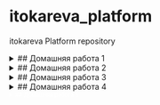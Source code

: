 # itokareva_platform
itokareva Platform repository
<details>
  <summary>## Домашняя работа 1</summary>

  ## Настройка локального Настройка локального окружения. Запуск окружения. 
  ## Запуск первого контейнера. первого контейнера. Работа с kubectl 

1) Установлен minikube и запущена виртуальная машина с кластером Kubernetes
2) Создан Dockerﬁle:

   - Запускающий web-сервер на порту 8000 
   - Отдающий содержимое директории /app внутри контейнера
     (например, если в директории /app лежит файл homework.html, то при запуске контейнера данный файл должен быть доступен 
      по URL http://localhost:8000/homework.html)
3) Построен образ контейнера и размещен в публичном Container Registry: itokareva/web:1.0
4) Создан манифест web-pod.yaml для создания pod web c меткой app со значением web, содержащего один контейнер с названием web
5) Добавлен init-контейнер, генерирующий страницу index.html во внутрь пода web
6) Выполнен port-forward и проверена работа приложения
7) Знакомство с приложеним Hipster Shop. Микросервис frontend склонирован, построен образ itokareva/hipster-frontend:1.0 
   и размещен на Docker Hub 
8) Использован ad-hoc режим для генерации манифеста frontend-pod.yaml

   Задание со (*)
9) Выяснена причина, по которой pod frontend находится в статусе Error: не объявлены переменные среды. 
   Исправлено в манифесте frontend-pod-healthy.yaml.  pod frontend - находится в статусе Running.

10)   
   Задание: Разберитесь почему все pod в namespace kube-system восстановились после удаления. 

   core-dns - восстанавливается, потому что kubernetes works in a declarative manner, which means we declare what the desired state should 
   be and kubernetes manages it for us. Control-manager is the component which is responsible for keeping track and maintaining the 
   required state by interacting with api-server and various controllers. So, it can also be treated as the interacting medium between 
   various controllers and api-server.
   
   kube-apiserver - желаемое состояние хранится в etcd. В локальном кластере используются статические поды.
   Полная информация здесь: https://kubernetes.io/docs/tasks/configure-pod-container/static-pod/

   В миникубе за всеми подами из plain panale присматривает kubelet. Заходим в VM minikube ssh и смотрим.
   Сам kubelet запускается, как deamon.
   ● kubelet.service - kubelet: The Kubernetes Node Agent
   Loaded: loaded (/usr/lib/systemd/system/kubelet.service; disabled; vendor preset: enabled)
  Drop-In: /etc/systemd/system/kubelet.service.d
           └─10-kubeadm.conf
   Active: active (running) since Wed 2020-12-16 16:53:07 UTC; 36min ago
     Docs: http://kubernetes.io/docs/
 Main PID: 2828 (kubelet)
    Tasks: 21 (limit: 2363)
   Memory: 113.9M
   CGroup: /system.slice/kubelet.service
           └─2828 /var/lib/minikube/binaries/v1.19.2/kubelet --bootstrap-kubeconfig=/etc/kubernetes/bootstrap-kubelet.conf --config=/var/lib/kubelet/config.yaml --container-runtime=docker --hostname-override=minikube --kubeconfig=/etc/kubernetes/kubelet.conf --node-ip=192.168.99.100


   В конфиг-файле kubelet /etc/kubernetes/kubelet.conf прописан путь:

   staticPodPath: /etc/kubernetes/manifests   
 
   Здесь лежат статичиские yaml-файлы, которые kubelet использует для рестарта etcd, kube-apiserver, kube-controller-manager, kube-scheduler: 

   $ ls /etc/kubernetes/manifests/
etcd.yaml  kube-apiserver.yaml  kube-controller-manager.yaml  kube-scheduler.yaml

   Сам kubelet рестартует VM.

</details>

<details>
  <summary>## Домашняя работа 2</summary>

  ## Kubernetes controllers. Kubernetes controllers. ReplicaSet, Deployment, ReplicaSet, Deployment, DaemonSet 

1) Установлен kind и развернут k8s кластер по шаблону:

kind: Cluster
apiVersion: kind.sigs.k8s.io/v1alpha3
nodes: 
- role: control-plane
- role: control-plane
- role: control-plane
- role: worker
- role: worker
- role: worker   

2) ReplicaSet
   Почему обновление версии ReplicaSet не повлекло обновление запущенных pod?
   - потому что количество реплик было ограничено до 3, а мы выполнили apply  и это был бы уже 4-ый под
3) Deployment
3.1)
   - выкатка версии по default стратегии Update:
   
     - Создание одного нового pod с версией образа v2.0
     - Удаление одного из старых pod 
     - Создание еще одного нового pod

kubectl get replicaset  paymentservice-778bddd87 -o=jsonpath='{.spec.template.spec.containers[0].image}'
itokareva/hipster-paymentservice:2.0
kubectl get replicaset paymentservice-7d457979f8 -o=jsonpath='{.spec.template.spec.containers[0].image}'
itokareva/hipster-paymentservice:1.0
kubectl get pods -l app=paymentservice -o=jsonpath='{.items[0:3].spec.containers[0].image}'
itokareva/hipster-paymentservice:2.0 itokareva/hipster-paymentservice:2.0 itokareva/hipster-paymentservice:2.0
3.2) 
   - выкатка версии по стпатегии blue-green
     - Развертывание трех новых pod 
     - Удаление трех старых pod
3.3)
   - выкатка вырсии по стратегии Reverse Rolling Update 
     - Удаление одного старого pod 
     - Создание одного нового pod 
4) Примен манифест с frontend-deployment.yaml readinessProbe и с версией itokareva/hipster-frontend:1.0. В описании контейнера видим:

   Containers:
  server:
    Container ID:   containerd://e153d21784690868614dcafe819242e26be939edf169e05299075aa5cc29c2bf
    Image:          itokareva/hipster-frontend:1.0
    Image ID:       docker.io/itokareva/hipster-frontend@sha256:ffa410a06cc23df8b2dc84f983e8ed1ff22a7b73a8fdb2acaf27aeb31057c94e
    Port:           8080/TCP
    Host Port:      0/TCP
    State:          Running
      Started:      Thu, 10 Dec 2020 22:22:17 +0300
    Ready:          False
    Restart Count:  0
    Readiness:      http-get http://:8080/_healthz delay=10s timeout=1s period=10s #success=1 #failure=3

5) Выкатили itokareva/hipster-frontend:2.0 с ошибочным path: http://10.244.5.12:8080/_health. Выкатка не пошла, потому что
   проверка Readiness не прошла.

Warning  Unhealthy  9s (x7 over 69s)  kubelet, kind-worker2  Readiness probe failed: Get http://10.244.5.12:8080/_health: dial tcp 10.244.5.12:8080: connect: connection refused

6) Deamonset

6.1) Применен манифест node-exporter-daemonset-work.yaml - экспортеры развернут только на worker-nodes

NAME                  READY   STATUS    RESTARTS   AGE   IP           NODE           NOMINATED NODE   READINESS GATES
node-exporter-8hrm5   1/1     Running   0          27s   10.244.3.7   kind-worker    <none>           <none>
node-exporter-dq2sx   1/1     Running   0          27s   10.244.4.7   kind-worker3   <none>           <none>
node-exporter-wldhx   1/1     Running   0          27s   10.244.5.7   kind-worker2   <none>           <none>

6.2) Применен манифест node-exporter-daemonset.yaml c tolerations - экспортеры развернуты как на мастер, так и worker-нодах.

   На worker2:

Events:
  Type    Reason     Age    From                   Message
  ----    ------     ----   ----                   -------
  Normal  Scheduled  8m53s  default-scheduler      Successfully assigned default/node-exporter-6qscr to kind-worker2
  Normal  Pulling    8m51s  kubelet, kind-worker2  Pulling image "quay.io/prometheus/node-exporter:v1.0.1"
  Normal  Pulled     8m8s   kubelet, kind-worker2  Successfully pulled image "quay.io/prometheus/node-exporter:v1.0.1"
  Normal  Created    8m2s   kubelet, kind-worker2  Created container node-exporter
  Normal  Started    8m     kubelet, kind-worker2  Started container node-exporter
  Normal  Pulling    8m     kubelet, kind-worker2  Pulling image "quay.io/brancz/kube-rbac-proxy:v0.8.0"
  Normal  Pulled     7m8s   kubelet, kind-worker2  Successfully pulled image "quay.io/brancz/kube-rbac-proxy:v0.8.0"
  Normal  Created    7m6s   kubelet, kind-worker2  Created container kube-rbac-proxy
  Normal  Started    7m4s   kubelet, kind-worker2  Started container kube-rbac-proxy

   На мастере (control-plane2):

Events:
  Type    Reason     Age    From                          Message
  ----    ------     ----   ----                          -------
  Normal  Scheduled  7m23s  default-scheduler             Successfully assigned default/node-exporter-42q8r to kind-control-plane2
  Normal  Pulling    7m21s  kubelet, kind-control-plane2  Pulling image "quay.io/prometheus/node-exporter:v1.0.1"
  Normal  Pulled     6m24s  kubelet, kind-control-plane2  Successfully pulled image "quay.io/prometheus/node-exporter:v1.0.1"
  Normal  Created    6m23s  kubelet, kind-control-plane2  Created container node-exporter
  Normal  Started    6m23s  kubelet, kind-control-plane2  Started container node-exporter
  Normal  Pulling    6m23s  kubelet, kind-control-plane2  Pulling image "quay.io/brancz/kube-rbac-proxy:v0.8.0"
  Normal  Pulled     5m41s  kubelet, kind-control-plane2  Successfully pulled image "quay.io/brancz/kube-rbac-proxy:v0.8.0"
  Normal  Created    5m39s  kubelet, kind-control-plane2  Created container kube-rbac-proxy
  Normal  Started    5m38s  kubelet, kind-control-plane2  Started container kube-rbac-proxy

NOTE:
 
- Tolerations are applied to pods, and allow (but do not require) the pods to schedule onto nodes with matching taints.

- There are two special cases:
  An empty key with operator Exists matches all keys, values and effects which means this will tolerate everything.

An empty effect matches all effects with key key1.

</details>

<details>
  <summary>## Домашняя работа 3</summary>

  ## Безопасность и управление доступом 

  -  Решение задач task01, task02, task03 в  .yaml-файлах в одноименных каталогах.

</details>

<details>
  <summary>## Домашняя работа 4</summary>

  ## Сетевая подсистема Kubernetes

1) Создание Service
   -  создание сервиса с типом ClusterIP 
   -  разбор цепочек правил перенаправления трафика в iptables
   -  включение IPVS для kube-proxy
   -  исследоваие конфигурации через ipvsadm:

   TCP  10.111.37.78:80 rr
  -> 172.17.0.9:8000              Masq    1      0          0
  -> 172.17.0.10:8000             Masq    1      0          0
  -> 172.17.0.11:8000             Masq    1      0          0

   Пинг к ClusterIP уже работает:
$ ping -c1 10.111.37.78
PING 10.111.37.78 (10.111.37.78): 56 data bytes
64 bytes from 10.111.37.78: seq=0 ttl=64 time=1.835 ms 
--- 10.111.37.78 ping statistics ---
1 packets transmitted, 1 packets received, 0% packet loss
round-trip min/avg/max = 1.835/1.835/1.835 ms
   	 
2) Установка MetalLB в Layer2-режиме 
  
   - установка MetalLB
   - настройка балансировщика с помощью ConfigMap
   - посмотр логов пода-контроллера MetalLB, чтобы увидеть как назначаются ip-адреса балансировщикам:

{"caller":"service.go:114","event":"ipAllocated","ip":"172.17.255.1","msg":"IP address assigned by controller","service":"default/web-svc-lb","ts":"2020-12-17T19:49:48.676538589Z"}


Name:                     web-svc-lb
Namespace:                default
Labels:                   <none>
Annotations:              kubectl.kubernetes.io/last-applied-configuration:
                            {"apiVersion":"v1","kind":"Service","metadata":{"annotations":{},"name":"web-svc-lb","namespace":"default"},"spec":{"ports":[{"port":80,"p...
Selector:                 app=web
Type:                     LoadBalancer
IP:                       10.101.95.125
LoadBalancer Ingress:     172.17.255.1
Port:                     <unset>  80/TCP
TargetPort:               8000/TCP
NodePort:                 <unset>  30388/TCP
Endpoints:                172.17.0.10:8000,172.17.0.11:8000,172.17.0.9:8000
Session Affinity:         None
External Traffic Policy:  Cluster
Events:
  Type    Reason        Age    From                Message
  ----    ------        ----   ----                -------
  Normal  IPAllocated   8m17s  metallb-controller  Assigned IP "172.17.255.1"
  Normal  nodeAssigned  8m16s  metallb-speaker     announcing from node "minikube"

   - проверка конфигурации:
     
     -  пробрасываем маршрут:
        sudo ip route add 172.17.255.0/24 via 192.168.99.100 
     - проверяем, что ссылка работает в браузере или через curl:
        sudo ip route add 172.17.255.0/24 via 192.168.99.100 +
        curl http://172.17.255.1/index.html

   Задание со (*)

   Создан сервис LoadBalancer , который открывает доступ к CoreDNS снаружи кластера (позволяет получать записи через внешний IP).
   Сервис работает по протоколам TCP и UDP на одно ip-адресе балансировщика.
   Использована аннотация: metallb.universe.tf/allow-shared-ip

   kubectl get svc -n kube-system
NAME             TYPE           CLUSTER-IP       EXTERNAL-IP    PORT(S)                  AGE
kube-dns         ClusterIP      10.96.0.10       <none>         53/UDP,53/TCP,9153/TCP   88d
metrics-server   ClusterIP      10.100.207.229   <none>         443/TCP                  86d
svc-tcp          LoadBalancer   10.100.116.106   172.17.255.3   53:31902/TCP             21m
svc-udp          LoadBalancer   10.111.239.29    172.17.255.3   53:32341/UDP             21m

nslookup 172.17.0.25  172.17.255.3
25.0.17.172.in-addr.arpa        name = 172-17-0-25.web-svc2.default.svc.cluster.local.

default.svc.cluster.local svc.cluster.local cluster.local


nslookup web-svc2.default.svc.cluster.local  172.17.255.3
Server:         172.17.255.3
Address:        172.17.255.3#53

Name:   web-svc2.default.svc.cluster.local
Address: 172.17.0.23
Name:   web-svc2.default.svc.cluster.local
Address: 172.17.0.24
Name:   web-svc2.default.svc.cluster.local
Address: 172.17.0.25
   

3) Установка Ingress-контроллера и прокси ingress-nginx
   - установлен "коробочный" ingressnginx от проекта Kubernetes
   - Создадан файл nginx-lb.yaml c конфигурацией LoadBalancer: MetalLB выдал 172.17.255.2 сервису.
     curl 172.17.255.2
<html>
<head><title>404 Not Found</title></head>
<body>
<center><h1>404 Not Found</h1></center>
<hr><center>nginx</center>
</body>
</html> 
   - Создание Headless-сервиса:
     ClusterIP для сервиса web-svc действительно не назначен 

4) Создание правил Ingress

   - настроен ingress-прокси: web-ingress.yaml

kubectl describe ingress web
Name:             web
Namespace:        default
Address:          192.168.99.100
Default backend:  default-http-backend:80 (<none>)
Rules:
  Host  Path  Backends
  ----  ----  --------
  *
        /web   web-svc:8000 (172.17.0.10:8000,172.17.0.11:8000,172.17.0.9:8000)
Annotations:
  nginx.ingress.kubernetes.io/rewrite-target:        /
  kubectl.kubernetes.io/last-applied-configuration:  {"apiVersion":"networking.k8s.io/v1beta1","kind":"Ingress","metadata":{"annotations":{"nginx.ingress.kubernetes.io/rewrite-target":"/"},"name":"web","namespace":"default"},"spec":{"rules":[{"http":{"paths":[{"backend":{"serviceName":"web-svc","servicePort":8000},"path":"/web"}]}}]}}

Events:
  Type    Reason  Age                From                      Message
  ----    ------  ----               ----                      -------
q
q
  Normal  Sync    19s (x2 over 60s)  nginx-ingress-controller  Scheduled for sync

   - проверка, что наша страничка доступна через браузер или через curl^
curl 172.17.255.2/web/index.html
<html>
<head/>
<body>
<!-- IMAGE BEGINS HERE -->
<font size="-3">
<pre><font color=white>0111010011111011110010000111011000001110000110010011101000001100101
011110010100111010001111101001011000001110110101110111001000110</font><br><font color=white
>100100000010001110110001011101011100101101011111100110110110010011111110110110100100111101

   Задание со (*) Ingress для Dashboard

   Добавлен доступ к kubernetes-dashboard через наш Ingress-прокси:
   сервис доступен через префикс /dashboard. 

   Задание со (*) Canary для Ingress  

   Реализовано канареечное развертывание с помощью ingress-nginx:
   часть трафика перенаправляется на выделенную группу подов по HTTP-заголовку 
   
curl http://lb-ingress.local/web/index.html
<html>
<head/>
<body>
<!-- IMAGE BEGINS HERE -->
<font size="-3">
<pre><font color=white>011101001111101111001000011101100000111000011001
</details>

</details>

<details>
  <summary>## Домашняя работа 5</summary>

  ## Хранение данных в Kubernetes.Volumes, Storages, Statefull-приложения

В этом ДЗ мы развернем StatefulSet c MinIO  - локальным S3 хранилищем.

Задание со (*) 

В конфигурации нашего StatefulSet данные указаны в открытом виде, что не безопасно. Поместите данные в SECRETS  и настройте конфигурацию на их использование.
Созданы новые файлы minio_secret.yaml и miniostatefulset.yaml.
Запуститься под с MinIO - запустился с применением новой конфигурации.

</details>




